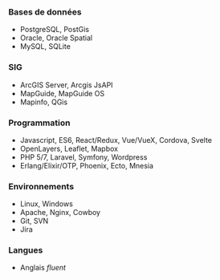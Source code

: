 
### <i class="fas fa-database"></i> Bases de données

- PostgreSQL, PostGis
- Oracle, Oracle Spatial
- MySQL, SQLite

### <i class="fas fa-layer-group"></i> SIG

- ArcGIS Server, Arcgis JsAPI
- MapGuide, MapGuide OS
- Mapinfo, QGis

### <i class="fas fa-code"></i> Programmation

- Javascript, ES6, React/Redux, Vue/VueX, Cordova, Svelte
- OpenLayers, Leaflet, Mapbox
- PHP 5/7, Laravel, Symfony, Wordpress
- Erlang/Elixir/OTP, Phoenix, Ecto, Mnesia

### <i class="fas fa-cubes"></i> Environnements

- Linux, Windows
- Apache, Nginx, Cowboy
- Git, SVN
- Jira

### <i class="fas fa-comments"></i> Langues

- Anglais _fluent_

